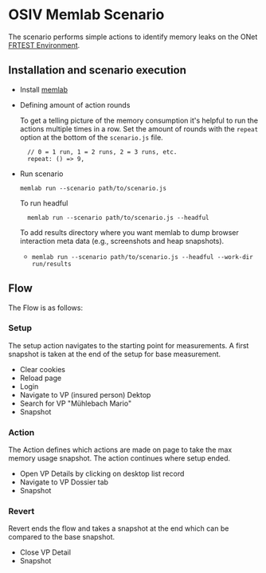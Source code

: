 # OSIV Memlab Scenario

The scenario performs simple actions to identify memory leaks on the ONet [FRTEST Environment](https://osiv-frtest.ivnet.ch/).

## Installation and scenario execution

- Install [memlab](https://facebook.github.io/memlab/docs/installation)

- Defining amount of action rounds

    To get a telling picture of the memory consumption it's helpful to run the actions multiple  times in a row. Set the amount of rounds with the `repeat` option at the bottom of the `scenario.js` file.

        // 0 = 1 run, 1 = 2 runs, 2 = 3 runs, etc.
        repeat: () => 9,
- Run scenario

      memlab run --scenario path/to/scenario.js    
    
    To run headful

        memlab run --scenario path/to/scenario.js --headful 
    
    To add results directory where you want memlab to dump browser interaction meta data (e.g., screenshots and heap snapshots). 
  -     memlab run --scenario path/to/scenario.js --headful --work-dir run/results 

## Flow
The Flow is as follows:

### Setup

The setup action navigates to the starting point for measurements. A first snapshot is taken at the end of the setup for base measurement.

- Clear cookies
- Reload page
- Login
- Navigate to VP (insured person) Dektop
- Search for VP "Mühlebach Mario"
- Snapshot

### Action

The Action defines which actions are made on page to take the max memory usage snapshot. The action continues where setup ended.

- Open VP Details by clicking on desktop list record
- Navigate to VP Dossier tab
- Snapshot

### Revert

Revert ends the flow and takes a snapshot at the end which can be compared to the base snapshot.

- Close VP Detail
- Snapshot

